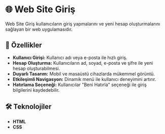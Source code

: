 # 🌐 Web Site Giriş

Web Site Giriş kullanıcıların giriş yapmalarını ve yeni hesap oluşturmalarını sağlayan bir web uygulamasıdır. 


## 🚀 Özellikler

-   **Kullanıcı Girişi:** Kullanıcı adı veya e-posta ile hızlı giriş.
-   **Hesap Oluşturma:** Kullanıcıların ad, soyad, e-posta ve şifre ile yeni hesap oluşturabilmesi.
-   **Duyarlı Tasarım:** Mobil ve masaüstü cihazlarda mükemmel görüntü.
-   **Etkileşimli Navigasyon:** Dinamik menü ile kullanıcı deneyimini artırır.
-   **Hatırlama Seçeneği:** Kullanıcılar "Beni Hatırla" seçeneği ile giriş bilgilerini kaydedebilir.

## 🛠️ Teknolojiler

-   **HTML** 
-   **CSS** 
